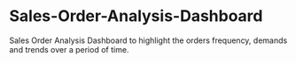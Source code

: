 # Sales-Order-Analysis-Dashboard
Sales Order Analysis Dashboard to highlight the orders frequency, demands and trends over a period of time.
